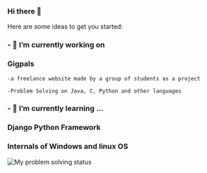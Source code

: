 ### Hi there 👋

<!--
**AbdelrahmanSWE/AbdelrahmanSWE** is a ✨ _special_ ✨ repository because its `README.md` (this file) appears on your GitHub profile.
-->
Here are some ideas to get you started:

### - 🔭 I’m currently working on

  ### Gigpals
  
    -a freelance website made by a group of students as a project
    
    -Problem Solving on Java, C, Python and other languages
   
    
### - 🌱 I’m currently learning ...
  ### Django Python Framework
  ### Internals of Windows and linux OS
 

<img src="https://www.codewars.com/users/AbduCodeWars/badges/large" alt="My problem solving status">




